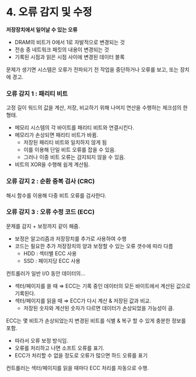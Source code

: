 # 4. 오류 감지 및 수정

**저장장치에서 일어날 수 있는 오류**

- DRAM의 비트가 0에서 1로 자발적으로 변경되는 것
- 전송 중 네트워크 패킷의 내용이 변경되는 것
- 기록된 시점과 읽은 시점 사이에 변경된 데이터 블록

문제가 생기면 시스템은 오류가 전파되기 전 작업을 중단하거나 오류를 보고, 또는 장치에 경고.

### 오류 감지 1 : 패리티 비트

고정 길이 워드의 값을 계산, 저장, 비교하기 위해 나머지 연산을 수행하는 체크섬의 한 형태.

- 메모리 시스템의 각 바이트를 패리티 비트와 연결시킨다.
- 메모리가 손상되면 패리티 비트가 바뀜.
    - 저장된 패리티 비트와 일치하지 않게 됨
    - 이를 이용해 단일 비트 오류를 잡을 수 있음.
    - 그러나 이중 비트 오류는 감지되지 않을 수 있음.
- 비트의 XOR을 수행해 쉽게 계산됨.

### 오류 감지 2 : 순환 중복 검사 (CRC)

해시 함수를 이용해 다중 비트 오류를 검사한다.

### 오류 감지 3 : 오류 수정 코드 (ECC)

문제를 감지 + 보정까지 같이 해줌.

- 보정은 알고리즘과 저장장치를 추가로 사용하여 수행
- 코드는 필요한 추가 저장장치의 양과 보정할 수 있는 오류 갯수에 따라 다름
    - HDD : 섹터별 ECC 사용
    - SSD : 페이지당 ECC 사용

컨트롤러가 일반 I/O 동안 데이터의… 

- 섹터/페이지를 쓸 때 ⇒ ECC는 기록 중인 데이터의 모든 바이트에서 계산된 값으로 기록된다.
- 섹터/페이지를 읽을 때 ⇒ ECC가 다시 계산 & 저장된 값과 비교.
    - 저장된 숫자와 계산된 숫자가 다르면 데이터가 손상되었을 가능성이 큼.

ECC는 몇 비트가 손상되었는지 변경된 비트를 식별 & 복구 할 수 있게 충분한 정보를 포함.

- 따라서 오류 보정 방식임.
- 오류를 처리하고 나면 소프트 오류를 표기.
- ECC가 처리할 수 없을 정도로 오류가 많으면 하드 오류를 표기

컨트롤러는 섹터/페이지를 읽을 때마다 ECC 처리를 자동으로 수행.